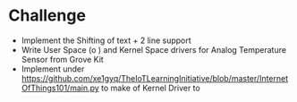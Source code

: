 # Challenge

- Implement the Shifting of text + 2 line support
- Write User Space (o ) and Kernel Space drivers for Analog Temperature Sensor from Grove Kit
- Implement under
  https://github.com/xe1gyq/TheIoTLearningInitiative/blob/master/InternetOfThings101/main.py
  to make of Kernel Driver to 